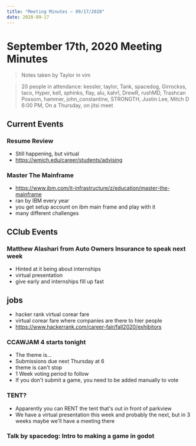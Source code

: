 ```yaml
---
title: "Meeting Minutes – 09/17/2020"
date: 2020-09-17
---
```

# September 17th, 2020 Meeting Minutes
> Notes taken by Taylor in vim

> 20 people in attendance: kessler, taylor, Tank,  spacedog, Girrockss, taco, Hyper, kell, sphinks, flay, alu, kahrl, DrewR, rushMD, Trashcan Possom, hammer, john_constantine, STRONGTH, Justin Lee, Mitch D
> 6:00 PM, On a Thursday, on jitsi meet

## Current Events

### Resume Review
* Still happening, but virtual
* https://wmich.edu/career/students/advising

### Master The Mainframe
* https://www.ibm.com/it-infrastructure/z/education/master-the-mainframe
* ran by IBM every year
* you get setup account on ibm main frame and play with it
* many different challenges

## CClub Events

### Matthew Alashari from Auto Owners Insurance to speak next week
* Hinted at it being about internships
* virtual presentation
* give early and internships fill up fast

## jobs
* hacker rank virtual corear fare
* virtual corear fare where companies are there to hier people
* https://www.hackerrank.com/career-fair/fall2020/exhibitors

### CCAWJAM 4 starts tonight
* The theme is...
* Submissions due next Thursday at 6
* theme is can't stop
* 1 Week voting period to follow
* If you don't submit a game, you need to be added manually to vote

### TENT?
* Apparently you can RENT the tent that's out in front of parkview
* We have a virtual presentation this week and probably the next, but in 3 weeks maybe we'll have a meeting there

### Talk by spacedog: Intro to making a game in godot

